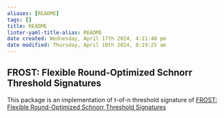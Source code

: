 ```yaml
---
aliases: [README]
tags: []
title: README
linter-yaml-title-alias: README
date created: Wednesday, April 17th 2024, 4:11:40 pm
date modified: Thursday, April 18th 2024, 8:19:25 am
---
```


## FROST: Flexible Round-Optimized Schnorr Threshold Signatures

This package is an implementation of t-of-n threshold signature of
[FROST: Flexible Round-Optimized Schnorr Threshold Signatures](https://eprint.iacr.org/2020/852.pdf)
